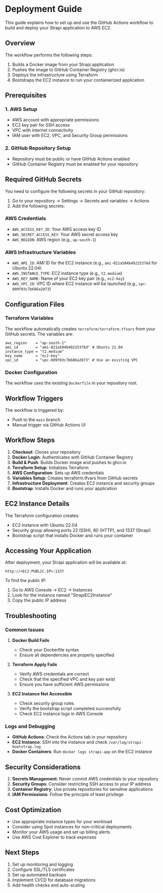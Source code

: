 # Deployment Guide

This guide explains how to set up and use the GitHub Actions workflow to build and deploy your Strapi application to AWS EC2.

## Overview

The workflow performs the following steps:
1. Builds a Docker image from your Strapi application
2. Pushes the image to GitHub Container Registry (ghcr.io)
3. Deploys the infrastructure using Terraform
4. Bootstraps the EC2 instance to run your containerized application

## Prerequisites

### 1. AWS Setup
- AWS account with appropriate permissions
- EC2 key pair for SSH access
- VPC with internet connectivity
- IAM user with EC2, VPC, and Security Group permissions

### 2. GitHub Repository Setup
- Repository must be public or have GitHub Actions enabled
- GitHub Container Registry must be enabled for your repository

## Required GitHub Secrets

You need to configure the following secrets in your GitHub repository:

1. Go to your repository → Settings → Secrets and variables → Actions
2. Add the following secrets:

### AWS Credentials
- `AWS_ACCESS_KEY_ID`: Your AWS access key ID
- `AWS_SECRET_ACCESS_KEY`: Your AWS secret access key
- `AWS_REGION`: AWS region (e.g., `ap-south-1`)

### AWS Infrastructure Variables
- `AWS_AMI_ID`: AMI ID for the EC2 instance (e.g., `ami-021a584b49225376d` for Ubuntu 22.04)
- `AWS_INSTANCE_TYPE`: EC2 instance type (e.g., `t2.medium`)
- `AWS_KEY_NAME`: Name of your EC2 key pair (e.g., `ec2-key`)
- `AWS_VPC_ID`: VPC ID where EC2 instance will be launched (e.g., `vpc-009f03c7b686a2073`)

## Configuration Files

### Terraform Variables
The workflow automatically creates `terraform/terraform.tfvars` from your GitHub secrets. The variables are:

```hcl
aws_region    = "ap-south-1"
ami_id        = "ami-021a584b49225376d" # Ubuntu 22.04
instance_type = "t2.medium"
key_name      = "ec2-key"
vpc_id        = "vpc-009f03c7b686a2073" # Use an existing VPC
```

### Docker Configuration
The workflow uses the existing `Dockerfile` in your repository root.

## Workflow Triggers

The workflow is triggered by:
- Push to the `main` branch
- Manual trigger via GitHub Actions UI

## Workflow Steps

1. **Checkout**: Clones your repository
2. **Docker Login**: Authenticates with GitHub Container Registry
3. **Build & Push**: Builds Docker image and pushes to ghcr.io
4. **Terraform Setup**: Initializes Terraform
5. **AWS Configuration**: Sets up AWS credentials
6. **Variables Setup**: Creates terraform.tfvars from GitHub secrets
7. **Infrastructure Deployment**: Creates EC2 instance and security groups
8. **Bootstrap**: Installs Docker and runs your application

## EC2 Instance Details

The Terraform configuration creates:
- EC2 instance with Ubuntu 22.04
- Security group allowing ports 22 (SSH), 80 (HTTP), and 1337 (Strapi)
- Bootstrap script that installs Docker and runs your container

## Accessing Your Application

After deployment, your Strapi application will be available at:
```
http://<EC2-PUBLIC-IP>:1337
```

To find the public IP:
1. Go to AWS Console → EC2 → Instances
2. Look for the instance named "StrapiEC2Instance"
3. Copy the public IP address

## Troubleshooting

### Common Issues

1. **Docker Build Fails**
   - Check your Dockerfile syntax
   - Ensure all dependencies are properly specified

2. **Terraform Apply Fails**
   - Verify AWS credentials are correct
   - Check that the specified VPC and key pair exist
   - Ensure you have sufficient AWS permissions

3. **EC2 Instance Not Accessible**
   - Check security group rules
   - Verify the bootstrap script completed successfully
   - Check EC2 instance logs in AWS Console

### Logs and Debugging

- **GitHub Actions**: Check the Actions tab in your repository
- **EC2 Instance**: SSH into the instance and check `/var/log/strapi-bootstrap.log`
- **Docker Containers**: Run `docker logs strapi-app` on the EC2 instance

## Security Considerations

1. **Secrets Management**: Never commit AWS credentials to your repository
2. **Security Groups**: Consider restricting SSH access to your IP address
3. **Container Registry**: Use private repositories for sensitive applications
4. **IAM Permissions**: Follow the principle of least privilege

## Cost Optimization

- Use appropriate instance types for your workload
- Consider using Spot instances for non-critical deployments
- Monitor your AWS usage and set up billing alerts
- Use AWS Cost Explorer to track expenses

## Next Steps

1. Set up monitoring and logging
2. Configure SSL/TLS certificates
3. Set up automated backups
4. Implement CI/CD for database migrations
5. Add health checks and auto-scaling 